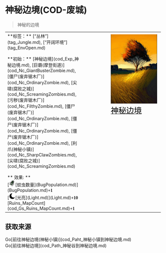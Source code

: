 # 神秘边境(COD-废城)  
> 神秘的边境  
  
<table class="table table-bordered" data-toggle="table"  data-show-header="false"><thead style="display:none"><tr ><th  style="width:50%;text-align:left;vertical-align:top;"  >title</th><th  style="width:50%;text-align:left;vertical-align:top;"  ></th></tr></thead><tr ><td  style="width:50%;text-align:left;vertical-align:top;"  >**标签：**	[“丛林”](tag_Jungle.md), [“开阔环境”](tag_EnvOpen.md)<br><br>**初始：**	[神秘边境](cod_Exp_神秘边境.md), [巨霸(摩登街道)](cod_Nc_GiantBusterZombie.md), [僵尸(废弃锯木厂)](cod_Nc_OrdinaryZombie.md), [尖啸(腐败之城)](cod_Nc_ScreamingZombies.md), [污秽(废弃锯木厂)](cod_Nc_FilthyZombie.md), [僵尸(废弃锯木厂)](cod_Nc_OrdinaryZombie.md), [僵尸(废弃锯木厂)](cod_Nc_OrdinaryZombie.md), [僵尸(废弃锯木厂)](cod_Nc_OrdinaryZombie.md), [利爪(神秘小镇)](cod_Nc_SharpClawZombies.md), [尖啸(腐败之城)](cod_Nc_ScreamingZombies.md)<br><br>** 效果: **<br>[<div style="width:20px;display:inline-block;text-align:center"><img decoding="async" src="Sprite/Bugs17748.png" href="a.md" style="max-width:20px;max-height:20px;"></div>[蚊虫数量](BugPopulation.md)](BugPopulation.md)<span style="font-family:ui-monospace"><b>+1</b></span><br>[<div style="width:20px;display:inline-block;text-align:center"><img decoding="async" src="Sprite/Darkness17609.png" href="a.md" style="max-width:20px;max-height:20px;"></div>[光亮](Light.md)](Light.md)<span style="font-family:ui-monospace"><b>+10</b></span><br>[Ruins_MapCount](cod_Gs_Ruins_MapCount.md)<span style="font-family:ui-monospace"><b>+1</b></span></td><td  style="width:50%;text-align:left;vertical-align:top;"  ><div style="float:right; margin:5px"><div class="gamecard" style="width:150px; height:225px;"><a href="cod_Env_神秘边境.md" style="color:black"><img decoding="async" src="Sprite/cod/al_神秘边境.png" class="cardimage" style="max-width:150px;max-height:225px;"><span style="font-size: 25px;">神秘边境</span></a></div></div></td></tr></tbody></table>  
  
## 获取来源  
<div style="display:inline-block"><div class="gamedatalist" style="text-align:left;min-width:200px;min-height:0px;"><div style="display:inline-block"><div style="display:inline-block;vertical-align:middle;">Go</div><div style="display:inline-block;vertical-align:middle;">[前往神秘边境(神秘小镇)](cod_Paht_神秘小镇到神秘边境.md)</div></div></div><div class="gamedatalist" style="text-align:left;min-width:200px;min-height:0px;"><div style="display:inline-block"><div style="display:inline-block;vertical-align:middle;">Go</div><div style="display:inline-block;vertical-align:middle;">[前往神秘边境](cod_Path_神秘谷到神秘边境.md)</div></div></div></div>  
  


<script>document.title="神秘边境 - 卡牌生存百科 Card Survival Wiki";</script>